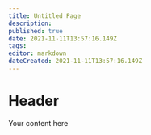 ```yaml
---
title: Untitled Page
description: 
published: true
date: 2021-11-11T13:57:16.149Z
tags: 
editor: markdown
dateCreated: 2021-11-11T13:57:16.149Z
---
```


# Header
Your content here